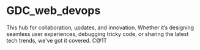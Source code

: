 # GDC_web_devops
This hub for collaboration, updates, and innovation. Whether it’s designing seamless user experiences, debugging tricky code, or sharing the latest tech trends, we’ve got it covered. C@1T
